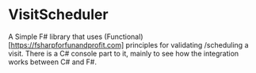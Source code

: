 # VisitScheduler
A Simple F# library that uses (Functional)[https://fsharpforfunandprofit.com] principles for validating /scheduling a visit. There is a C# console part to it, mainly to see how the integration works between C# and F#.
